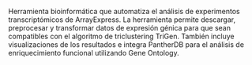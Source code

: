 Herramienta bioinformática que automatiza el análisis de experimentos transcriptómicos de ArrayExpress. 
La herramienta permite descargar, preprocesar y transformar datos de expresión génica para que sean compatibles con el algoritmo de triclustering TriGen. 
También incluye visualizaciones de los resultados e integra PantherDB para el análisis de enriquecimiento funcional utilizando Gene Ontology.
